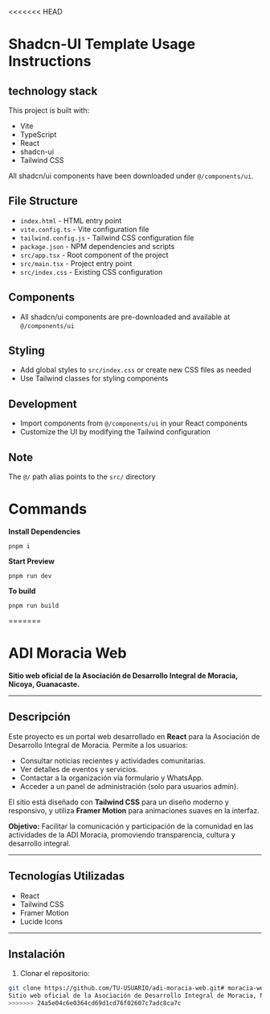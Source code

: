 <<<<<<< HEAD
# Shadcn-UI Template Usage Instructions

## technology stack

This project is built with:

- Vite
- TypeScript
- React
- shadcn-ui
- Tailwind CSS

All shadcn/ui components have been downloaded under `@/components/ui`.

## File Structure

- `index.html` - HTML entry point
- `vite.config.ts` - Vite configuration file
- `tailwind.config.js` - Tailwind CSS configuration file
- `package.json` - NPM dependencies and scripts
- `src/app.tsx` - Root component of the project
- `src/main.tsx` - Project entry point
- `src/index.css` - Existing CSS configuration

## Components

- All shadcn/ui components are pre-downloaded and available at `@/components/ui`

## Styling

- Add global styles to `src/index.css` or create new CSS files as needed
- Use Tailwind classes for styling components

## Development

- Import components from `@/components/ui` in your React components
- Customize the UI by modifying the Tailwind configuration

## Note

The `@/` path alias points to the `src/` directory

# Commands

**Install Dependencies**

```shell
pnpm i
```

**Start Preview**

```shell
pnpm run dev
```

**To build**

```shell
pnpm run build
```
=======
# ADI Moracia Web

**Sitio web oficial de la Asociación de Desarrollo Integral de Moracia, Nicoya, Guanacaste.**

---

## Descripción

Este proyecto es un portal web desarrollado en **React** para la Asociación de Desarrollo Integral de Moracia. Permite a los usuarios:

- Consultar noticias recientes y actividades comunitarias.
- Ver detalles de eventos y servicios.
- Contactar a la organización vía formulario y WhatsApp.
- Acceder a un panel de administración (solo para usuarios admin).

El sitio está diseñado con **Tailwind CSS** para un diseño moderno y responsivo, y utiliza **Framer Motion** para animaciones suaves en la interfaz.

**Objetivo:** Facilitar la comunicación y participación de la comunidad en las actividades de la ADI Moracia, promoviendo transparencia, cultura y desarrollo integral.

---

## Tecnologías Utilizadas

- React
- Tailwind CSS
- Framer Motion
- Lucide Icons

---

## Instalación

1. Clonar el repositorio:

```bash
git clone https://github.com/TU-USUARIO/adi-moracia-web.git# moracia-web
Sitio web oficial de la Asociación de Desarrollo Integral de Moracia, Nicoya, Guanacaste. Muestra noticias, actividades, servicios y la junta directiva de la comunidad. Incluye funcionalidades de usuario, login y contacto, con diseño responsivo y accesible.
>>>>>>> 24a5e04c6e0364cd69d1cd76f02607c7adc8ca7c
